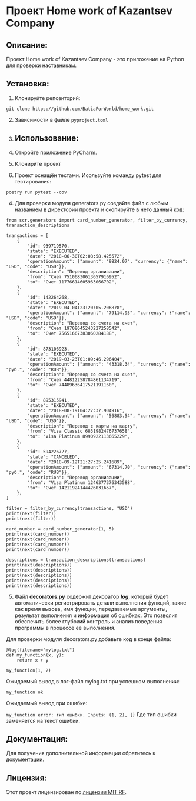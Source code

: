 # Проект Home work of Kazantsev Company

## Описание:

Проект Home work of Kazantsev Company - это приложение на Python для проверки наставникам.

## Установка:

1. Клонируйте репозиторий:

```
git clone https://github.com/BatiaForWorld/home_work.git
```

2. Зависимости в файле ```pyproject.toml```
3. ## Использование:

1. Откройте приложение PyCharm.
2. Клонирйте проект
3. Проект оснащён тестами. Исользуйте команду pytest для тестирования:

```
poetry run pytest --cov
```
4. Для проверки модуля generators.py создайте файл с любым названием
   в директории проекта и скопируйте в него данный код:

```
from scr.generators import card_number_generator, filter_by_currency, transaction_descriptions

transactions = [
    {
        "id": 939719570,
        "state": "EXECUTED",
        "date": "2018-06-30T02:08:58.425572",
        "operationAmount": {"amount": "9824.07", "currency": {"name": "USD", "code": "USD"}},
        "description": "Перевод организации",
        "from": "Счет 75106830613657916952",
        "to": "Счет 11776614605963066702",
    },
    {
        "id": 142264268,
        "state": "EXECUTED",
        "date": "2019-04-04T23:20:05.206878",
        "operationAmount": {"amount": "79114.93", "currency": {"name": "USD", "code": "USD"}},
        "description": "Перевод со счета на счет",
        "from": "Счет 19708645243227258542",
        "to": "Счет 75651667383060284188",
    },
    {
        "id": 873106923,
        "state": "EXECUTED",
        "date": "2019-03-23T01:09:46.296404",
        "operationAmount": {"amount": "43318.34", "currency": {"name": "руб.", "code": "RUB"}},
        "description": "Перевод со счета на счет",
        "from": "Счет 44812258784861134719",
        "to": "Счет 74489636417521191160",
    },
    {
        "id": 895315941,
        "state": "EXECUTED",
        "date": "2018-08-19T04:27:37.904916",
        "operationAmount": {"amount": "56883.54", "currency": {"name": "USD", "code": "USD"}},
        "description": "Перевод с карты на карту",
        "from": "Visa Classic 6831982476737658",
        "to": "Visa Platinum 8990922113665229",
    },
    {
        "id": 594226727,
        "state": "CANCELED",
        "date": "2018-09-12T21:27:25.241689",
        "operationAmount": {"amount": "67314.70", "currency": {"name": "руб.", "code": "RUB"}},
        "description": "Перевод организации",
        "from": "Visa Platinum 1246377376343588",
        "to": "Счет 14211924144426031657",
    },
]

filter = filter_by_currency(transactions, "USD")
print(next(filter))
print(next(filter))

card_number = card_number_generator(1, 5)
print(next(card_number))
print(next(card_number))
print(next(card_number))
print(next(card_number))

descriptions = transaction_descriptions(transactions)
print(next(descriptions))
print(next(descriptions))
print(next(descriptions))
print(next(descriptions))
print(next(descriptions))

```
5. Файл ****decorators.py**** содержит декоратор ***log***, 
который будет автоматически регистрировать детали выполнения функций,
такие как время вызова, имя функции, передаваемые аргументы, 
результат выполнения и информация об ошибках.
  Это позволит обеспечить более глубокий контроль 
и анализ поведения программы в процессе ее выполнения.

  Для проверки модуля decorators.py добавьте код в конце файла:

```
@log(filename="mylog.txt")
def my_function(x, y):
    return x + y

my_function(1, 2)

```
Ожидаемый вывод в лог-файл mylog.txt
при успешном выполнении:

```my_function ok```

Ожидаемый вывод при ошибке:

```my_function error: тип ошибки. Inputs: (1, 2), {}```
Где тип ошибки заменяется на текст ошибки.
## Документация:

Для получения дополнительной информации обратитесь к [документации](README.md).

## Лицензия:

Этот проект лицензирован по [лицензии MIT RF](LICENSE).
